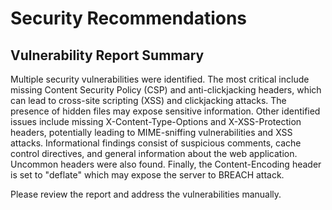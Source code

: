# Security Recommendations

## Vulnerability Report Summary
Multiple security vulnerabilities were identified. The most critical include missing Content Security Policy (CSP) and anti-clickjacking headers, which can lead to cross-site scripting (XSS) and clickjacking attacks. The presence of hidden files may expose sensitive information. Other identified issues include missing X-Content-Type-Options and X-XSS-Protection headers, potentially leading to MIME-sniffing vulnerabilities and XSS attacks. Informational findings consist of suspicious comments, cache control directives, and general information about the web application. Uncommon headers were also found. Finally, the Content-Encoding header is set to "deflate" which may expose the server to BREACH attack.

Please review the report and address the vulnerabilities manually.
